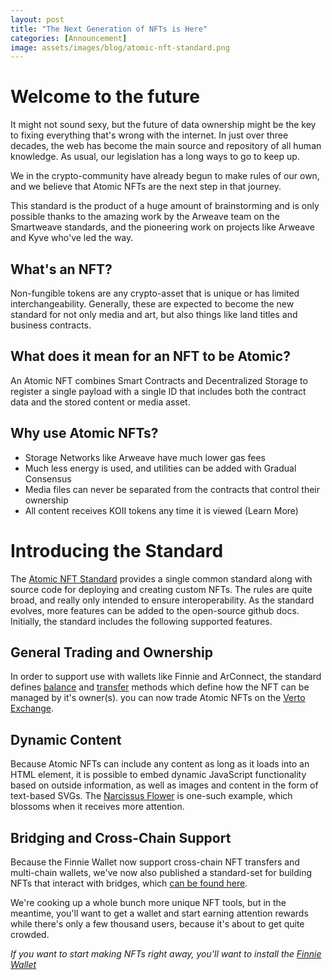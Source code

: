 ```yaml
---
layout: post
title: "The Next Generation of NFTs is Here"
categories: [Announcement]
image: assets/images/blog/atomic-nft-standard.png
---
```


# Welcome to the future
It might not sound sexy, but the future of data ownership might be the key to fixing everything that's wrong with the internet. In just over three decades, the web has become the main source and repository of all human knowledge. As usual, our legislation has a long ways to go to keep up.

We in the crypto-community have already begun to make rules of our own, and we believe that Atomic NFTs are the next step in that journey. 

This standard is the product of a huge amount of brainstorming and is only possible thanks to the amazing work by the Arweave team on the Smartweave standards, and the pioneering work on projects like Arweave and Kyve who've led the way.

## What's an NFT?
Non-fungible tokens are any crypto-asset that is unique or has limited interchangeability. Generally, these are expected to become the new standard for not only media and art, but also things like land titles and business contracts. 

## What does it mean for an NFT to be Atomic?
An Atomic NFT combines Smart Contracts and Decentralized Storage to register a single payload with a single ID that includes both the contract data and the stored content or media asset. 

## Why use Atomic NFTs?
- Storage Networks like Arweave have much lower gas fees
- Much less energy is used, and utilities can be added with Gradual Consensus
- Media files can never be separated from the contracts that control their ownership
- All content receives KOII tokens any time it is viewed (Learn More)

# Introducing the Standard
The [Atomic NFT Standard](https://atomicnft.com) provides a single common standard along with source code for deploying and creating custom NFTs. The rules are quite broad, and really only intended to ensure interoperability. As the standard evolves, more features can be added to the open-source github docs. Initially, the standard includes the following supported features.

## General Trading and Ownership
In order to support use with wallets like Finnie and ArConnect, the standard defines [balance](https://atomicnft.com/docs/Required-features-of-an-atomic-NFT/Balance/) and [transfer](https://atomicnft.com/docs/Required-features-of-an-atomic-NFT/Transfer/) methods which define how the NFT can be managed by it's owner(s). you can now trade Atomic NFTs on the [Verto Exchange](https://verto.exchange).

## Dynamic Content
Because Atomic NFTs can include any content as long as it loads into an HTML element, it is possible to embed dynamic JavaScript functionality based on outside information, as well as images and content in the form of text-based SVGs. The [Narcissus Flower](https://atomicnft.com/docs/Required-features-of-an-atomic-NFT/Dynamic/) is one-such example, which blossoms when it receives more attention. 

## Bridging and Cross-Chain Support
Because the Finnie Wallet now support cross-chain NFT transfers and multi-chain wallets, we've now also published a standard-set for building NFTs that interact with bridges, which [can be found here](https://atomicnft.com/docs/Required-features-of-an-atomic-NFT/Bridging-Support/).

We're cooking up a whole bunch more unique NFT tools, but in the meantime, you'll want to get a wallet and start earning attention rewards while there's only a few thousand users, because it's about to get quite crowded.

_If you want to start making NFTs right away, you'll want to install the [Finnie Wallet](https://koii.network/getFinnie)_

